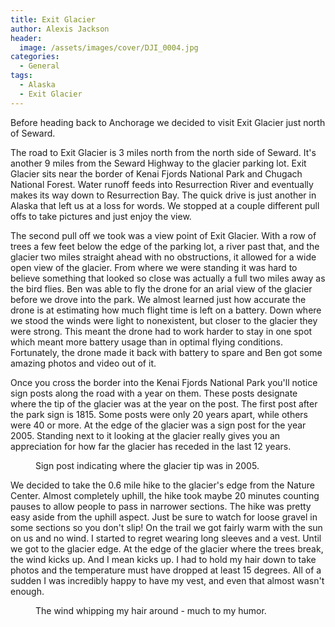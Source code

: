 ```yaml
---
title: Exit Glacier
author: Alexis Jackson
header:
  image: /assets/images/cover/DJI_0004.jpg
categories:
  - General
tags:
  - Alaska
  - Exit Glacier
---
```


Before heading back to Anchorage we decided to visit Exit Glacier just north of Seward. 

The road to Exit Glacier is 3 miles north from the north side of Seward. It's another 9 miles from the Seward Highway to the glacier parking lot. Exit Glacier sits near the border of Kenai Fjords National Park and Chugach National Forest. Water runoff feeds into Resurrection River and eventually makes its way down to Resurrection Bay. The quick drive is just another in Alaska that left us at a loss for words. We stopped at a couple different pull offs to take pictures and just enjoy the view. 

The second pull off we took was a view point of Exit Glacier. With a row of trees a few feet below the edge of the parking lot, a river past that, and the glacier two miles straight ahead with no obstructions, it allowed for a wide open view of the glacier. From where we were standing it was hard to believe something that looked so close was actually a full two miles away as the bird flies. Ben was able to fly the drone for an arial view of the glacier before we drove into the park. We almost learned just how accurate the drone is at estimating how much flight time is left on a battery. Down where we stood the winds were light to nonexistent, but closer to the glacier they were strong. This meant the drone had to work harder to stay in one spot which meant more battery usage than in optimal flying conditions. Fortunately, the drone made it back with battery to spare and Ben got some amazing photos and video out of it. 

Once you cross the border into the Kenai Fjords National Park you'll notice sign posts along the road with a year on them. These posts designate where the tip of the glacier was at the year on the post. The first post after the park sign is 1815. Some posts were only 20 years apart, while others were 40 or more. At the edge of the glacier was a sign post for the year 2005. Standing next to it looking at the glacier really gives you an appreciation for how far the glacier has receded in the last 12 years. 

<figure class="align-center">
  <img src="{{ site.url }}{{ site.baseurl }}/assets/images/article/IMG_9485.jpg" alt="">
  <figcaption>Sign post indicating where the glacier tip was in 2005.</figcaption>
</figure>

We decided to take the 0.6 mile hike to the glacier's edge from the Nature Center. Almost completely uphill, the hike took maybe 20 minutes counting pauses to allow people to pass in narrower sections. The hike was pretty easy aside from the uphill aspect. Just be sure to watch for loose gravel in some sections so you don't slip! On the trail we got fairly warm with the sun on us and no wind. I started to regret wearing long sleeves and a vest. Until we got to the glacier edge. At the edge of the glacier where the trees break, the wind kicks up. And I mean kicks up. I had to hold my hair down to take photos and the temperature must have dropped at least 15 degrees. All of a sudden I was incredibly happy to have my vest, and even that almost wasn't enough. 

<figure class="align-center">
  <img src="{{ site.url }}{{ site.baseurl }}/assets/images/article/IMG_3617.jpg" alt="">
  <figcaption>The wind whipping my hair around - much to my humor.</figcaption>
</figure>